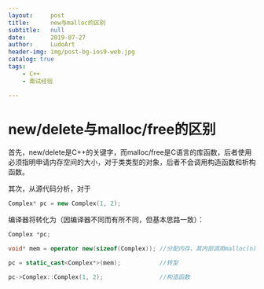 ```yaml
---
layout:     post
title:      new与malloc的区别
subtitle:   null
date:       2019-07-27
author:     LudoArt
header-img: img/post-bg-ios9-web.jpg
catalog: true
tags:
    - C++
    - 面试经验

---
```



# new/delete与malloc/free的区别

首先，new/delete是C++的关键字，而malloc/free是C语言的库函数，后者使用必须指明申请内存空间的大小，对于类类型的对象，后者不会调用构造函数和析构函数。

其次，从源代码分析，对于

```c++
Complex* pc = new Complex(1, 2);
```

编译器将转化为（因编译器不同而有所不同，但基本思路一致）：

```c++
Complex *pc;

void* mem = operator new(sizeof(Complex)); //分配内存，其内部调用malloc(n)

pc = static_cast<Complex*>(mem);           //转型

pc->Complex::Complex(1, 2);                //构造函数

```
